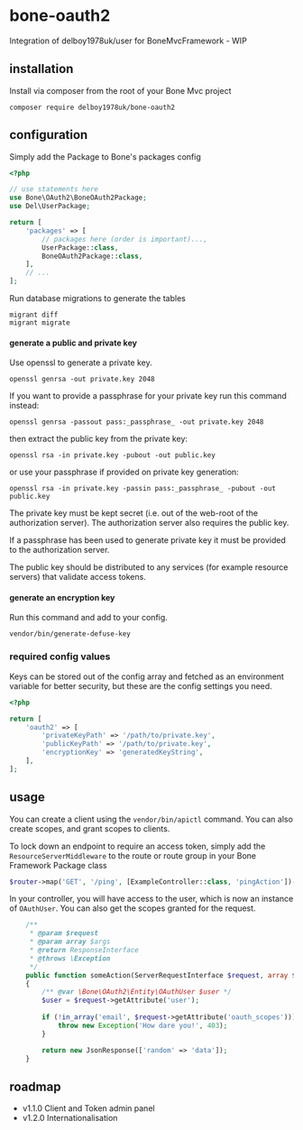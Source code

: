 # bone-oauth2
Integration of delboy1978uk/user for BoneMvcFramework - WIP

## installation
Install via composer from the root of your Bone Mvc project
```
composer require delboy1978uk/bone-oauth2
```
## configuration
Simply add the Package to Bone's packages config
```php
<?php

// use statements here
use Bone\OAuth2\BoneOAuth2Package;
use Del\UserPackage;

return [
    'packages' => [
        // packages here (order is important)...,
        UserPackage::class,
        BoneOAuth2Package::class,
    ],
    // ...
];
```
Run database migrations to generate the tables
```
migrant diff
migrant migrate
```
#### generate a public and private key
Use openssl to generate a private key.
```
openssl genrsa -out private.key 2048
```
If you want to provide a passphrase for your private key run this command instead:
```
openssl genrsa -passout pass:_passphrase_ -out private.key 2048
```
then extract the public key from the private key:
```
openssl rsa -in private.key -pubout -out public.key
```
or use your passphrase if provided on private key generation:
```
openssl rsa -in private.key -passin pass:_passphrase_ -pubout -out public.key
```
The private key must be kept secret (i.e. out of the web-root of the authorization server). The authorization server also requires the public key.

If a passphrase has been used to generate private key it must be provided to the authorization server.

The public key should be distributed to any services (for example resource servers) that validate access tokens.
#### generate an encryption key
Run this command and add to your config.
```
vendor/bin/generate-defuse-key
```
### required config values
Keys can be stored out of the config array and fetched as an environment variable for better security, but these are the config settings you need.
```php
<?php

return [
    'oauth2' => [
        'privateKeyPath' => '/path/to/private.key',
        'publicKeyPath' => '/path/to/private.key',
        'encryptionKey' => 'generatedKeyString',
    ],   
];
```
## usage
You can create a client using the `vendor/bin/apictl` command. You can also create scopes, and grant scopes to clients.

To lock down an endpoint to require an access token, simply add the `ResourceServerMiddleware` to the route or route 
group in your Bone Framework Package class 
```php
$router->map('GET', '/ping', [ExampleController::class, 'pingAction'])->middleware($c->get(ResourceServerMiddleware::class));
```
In your controller, you will have access to the user, which is now an instance of `OAuthUser`. You can also get the 
scopes granted for the request.
```php
    /**
     * @param $request
     * @param array $args
     * @return ResponseInterface
     * @throws \Exception
     */
    public function someAction(ServerRequestInterface $request, array $args) : ResponseInterface
    {
        /** @var \Bone\OAuth2\Entity\OAuthUser $user */
        $user = $request->getAttribute('user');
        
        if (!in_array('email', $request->getAttribute('oauth_scopes'))) {
            throw new Exception('How dare you!', 403);
        }

        return new JsonResponse(['random' => 'data']);
    }
```
## roadmap
- v1.1.0 Client and Token admin panel
- v1.2.0 Internationalisation